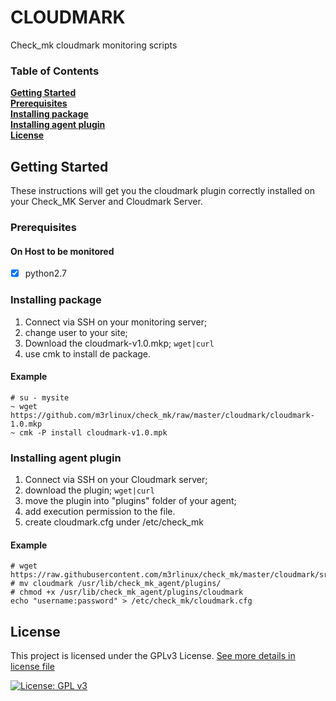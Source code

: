 # CLOUDMARK

Check_mk cloudmark monitoring scripts


### Table of Contents
**[Getting Started](#getting-started)**<br>
**[Prerequisites](#prerequisites)**<br>
**[Installing package](#installing-package)**<br>
**[Installing agent plugin](#installing-agent-plugin)**<br>
**[License](#license)**<br>


## Getting Started

These instructions will get you the cloudmark plugin correctly installed on your Check_MK Server and Cloudmark Server.

### Prerequisites

#### On Host to be monitored
- [x] python2.7

### Installing package

1. Connect via SSH on your monitoring server;
1. change user to your site;
1. Download the cloudmark-v1.0.mkp; `wget|curl`
1. use cmk to install de package.


#### Example
```
# su - mysite
~ wget https://github.com/m3rlinux/check_mk/raw/master/cloudmark/cloudmark-1.0.mkp
~ cmk -P install cloudmark-v1.0.mpk
```


### Installing agent plugin

1. Connect via SSH on your Cloudmark server;
1. download the plugin; `wget|curl`
1. move the plugin into "plugins" folder of your agent;
1. add execution permission to the file.
1. create cloudmark.cfg under /etc/check_mk

#### Example

```
# wget https://raw.githubusercontent.com/m3rlinux/check_mk/master/cloudmark/src/plugins/cloudmark
# mv cloudmark /usr/lib/check_mk_agent/plugins/
# chmod +x /usr/lib/check_mk_agent/plugins/cloudmark
echo "username:password" > /etc/check_mk/cloudmark.cfg
```

## License

This project is licensed under the GPLv3 License. [See more details in license file](../LICENSE)

[![License: GPL v3](https://img.shields.io/badge/License-GPLv3-blue.svg)](https://www.gnu.org/licenses/gpl-3.0)
